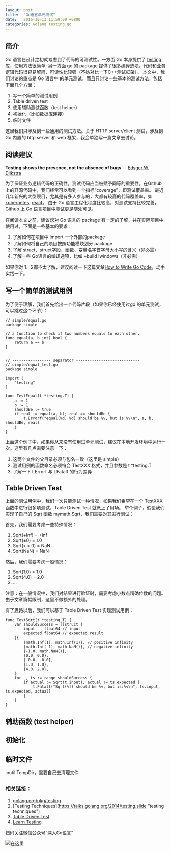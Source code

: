 ```yaml
---
layout: post
title:  "Go语言单元测试"
date:   2016-10-13 11:59:00 +0800
categories: Golang testing go
---
```


## 简介

Go 语言在设计之初就考虑到了代码的可测试性。一方面 Go 本身提供了 [testing](https://golang.org/pkg/testing/ "testing") 库，使用方法很简单;
另一方面 go 的 package 提供了很多编译选项，代码和业务逻辑代码很容易解耦，可读性比较强（不妨对比一下C++测试框架）。 本文中，我们讨论的重点是 Go 语言中
的单元测试，而且只讨论一些基本的测试方法，包括下面几个方面：

1. 写一个简单的测试用例
2. Table driven test
3. 使用辅助测试函数（test helper）
4. 初始化（比如数据库连接）
5. 临时文件

这里我们只涉及到一些通用的测试方法。关于 HTTP server/client 测试，涉及到 Go 内置的 http server 和 web 框架，我会单独写一篇文章去讨论。

## 阅读建议

**Testing shows the presence, not the absence of bugs** -- [Edsger W. Dijkstra](https://en.wikiquote.org/wiki/Edsger_W._Dijkstra "Dijkstra")

为了保证业务逻辑代码的正确性，测试代码应当被赋予同等的重要性。在Github 上的开源代码中，我们经常可以看到一个指标“coverage”，即测试覆盖率。
最近几年新兴的大型项目，尤其是有多人参与的，大都有较高的代码覆盖率，如 [kubernetes](https://github.com/kubernetes/kubernetes "kubernetes"), [react](https://github.com/facebook/react "react")。
由于 Go 语言工程化程度比较高，对测试支持比较完善，Github 上 Go 语言项目中测试更是随处可见。 

在阅读本文之前，建议您对 Go 语言的 package 有一定的了解，并在实际项目中使用过，下面是一些基本的要求：

1. 了解如何在项目中 import 一个外部的package
2. 了解如何将自己的项目按照功能模块划分 package
3. 了解 struct、struct字段、函数、变量名字首字母大小写的含义（非必需）
4. 了解一些 Go语言的编译选项，比如 +build !windows（非必需）

如果你对 1、2都不太了解，建议阅读一下这篇文章[How to Write Go Code](https://golang.org/doc/code.html, "go code")，动手实践一下。

## 写一个简单的测试用例
为了便于理解，我们首先给出一个代码片段（如果你已经使用过go 的单元测试，可以跳过这个环节）：

```
// simple/equal.go
package simple

// a function to check if two numbers equals to each other.
func equal(a, b int) bool {
	return a == b
}


// ----------------- separator ----------------------------
// simple/equal_test.go
package simple

import (
	"testing"
)

func TestEqual(t *testing.T) {
	a := 1
	b := 1
	shouldBe := true
	if real := equal(a, b); real == shouldBe {
		t.Errorf("equal(%d, %d) should be %v, but is:%v\n", a, b, shouldBe, real)
	}
}

```

上面这个例子中，如果你从来没有使用过单元测试，建议在本地开发环境中运行一次。这里有几点需要注意一下：

1. 这两个文件的父目录必须与包名一致（这里是 simple）
2. 测试用例的函数命名必须符合 TestXXX 格式，并且参数是 t *testing.T 
3. 了解一下 t.Errorf 与 t.Fatalf 的行为差异  


## Table Driven Test 

上面的测试用例中，我们一次只能测试一种情况，如果我们希望在一个 TestXXX 函数中进行很多项测试，Table Driven Test 就派上了用场。
举个例子，假设我们实现了自己的 [Sqrt](https://golang.org/pkg/math/#Sqrt "sqrt") 函数 mymath.Sqrt，我们需要对其进行测试：

首先，我们需要考虑一些特殊情况：

1. Sqrt(+Inf) = +Inf
2. Sqrt(±0) = ±0
3. Sqrt(x < 0) = NaN
4. Sqrt(NaN) = NaN

然后，我们需要考虑一般情况：

1. Sqrt(1.0) = 1.0
2. Sqrt(4.0) = 2.0
3. ...

注意：在一般情况中，我们对结果进行验证时，需要考虑小数点精确位数的问题。由于文章篇幅限制，这里不做额外的处理。

有了思路以后，我们可以基于 Table Driven Test 实现测试用例：

```
func TestSqrt(t *testing.T) {
	var shouldSuccess = []struct {
		input    float64 // input
		expected float64 // expected result
	}{
		{math.Inf(1), math.Inf(1)}, // positive infinity
		{math.Inf(-1), math.NaN()}, // negative infinity
		{-1.0, math.NaN()},
		{0.0, 0.0},
		{-0.0, -0.0},
		{1.0, 1.0},
		{4.0, 2.0},
	}
	for _, ts := range shouldSuccess {
		if actual := Sqrt(t.input); actual != ts.expected {
			t.Fatalf("Sqrt(%f) should be %v, but is:%v\n", ts.input, ts.expected, actual)
		}
	}
}
``` 

## 辅助函数 (test helper)

## 初始化

## 临时文件
ioutil.TempDir，需要自己去清理文件

## 


### 相关链接：

1. [golang.org/pkg/testing](https://golang.org/pkg/testing/ "testing")
2. [Testing Techniques](https://talks.golang.org/2014/testing.slide “testing techniques")
3. [Table Driven Test](https://github.com/golang/go/wiki/TableDrivenTests "table driven test")
4. [Learn Testing](https://github.com/golang/go/wiki/LearnTesting "learn testing")

扫码关注微信公众号“深入Go语言”

![在这里]( http://oat5ddzns.bkt.clouddn.com/qrcode_for_gh_9280bd217b46_430.jpg "qrcode")